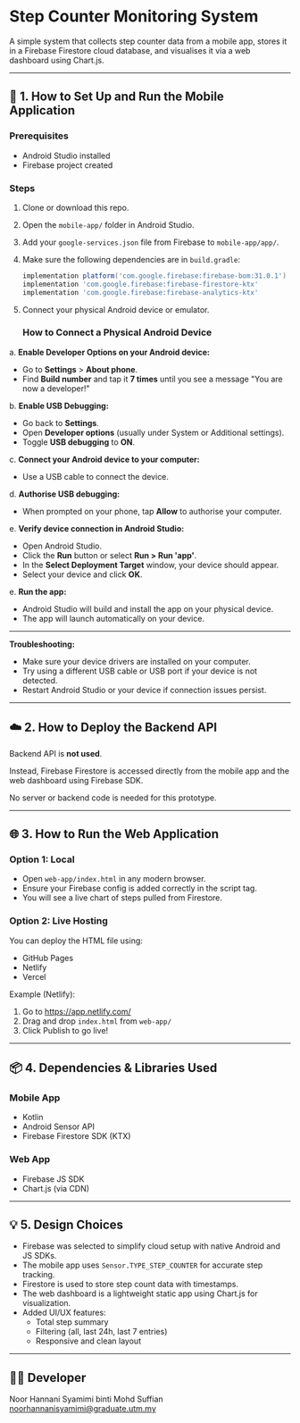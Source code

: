 # Step Counter Monitoring System

A simple system that collects step counter data from a mobile app, stores it in a Firebase Firestore cloud database, and visualises it via a web dashboard using Chart.js.

---

## 📱 1. How to Set Up and Run the Mobile Application

### Prerequisites
- Android Studio installed
- Firebase project created

### Steps
1. Clone or download this repo.
2. Open the `mobile-app/` folder in Android Studio.
3. Add your `google-services.json` file from Firebase to `mobile-app/app/`.
4. Make sure the following dependencies are in `build.gradle`:

    ```gradle
    implementation platform('com.google.firebase:firebase-bom:31.0.1')
    implementation 'com.google.firebase:firebase-firestore-ktx'
    implementation 'com.google.firebase:firebase-analytics-ktx'
    ```

5. Connect your physical Android device or emulator.
   ### How to Connect a Physical Android Device

a. **Enable Developer Options on your Android device:**
   - Go to **Settings** > **About phone**.
   - Find **Build number** and tap it **7 times** until you see a message "You are now a developer!"

b. **Enable USB Debugging:**
   - Go back to **Settings**.
   - Open **Developer options** (usually under System or Additional settings).
   - Toggle **USB debugging** to **ON**.

c. **Connect your Android device to your computer:**
   - Use a USB cable to connect the device.

d. **Authorise USB debugging:**
   - When prompted on your phone, tap **Allow** to authorise your computer.

e. **Verify device connection in Android Studio:**
   - Open Android Studio.
   - Click the **Run** button or select **Run > Run 'app'**.
   - In the **Select Deployment Target** window, your device should appear.
   - Select your device and click **OK**.

e. **Run the app:**
   - Android Studio will build and install the app on your physical device.
   - The app will launch automatically on your device.

---

**Troubleshooting:**

- Make sure your device drivers are installed on your computer.
- Try using a different USB cable or USB port if your device is not detected.
- Restart Android Studio or your device if connection issues persist.

---

## ☁️ 2. How to Deploy the Backend API

Backend API is **not used**.

Instead, Firebase Firestore is accessed directly from the mobile app and the web dashboard using Firebase SDK.

No server or backend code is needed for this prototype.

---

## 🌐 3. How to Run the Web Application

### Option 1: Local
- Open `web-app/index.html` in any modern browser.
- Ensure your Firebase config is added correctly in the script tag.
- You will see a live chart of steps pulled from Firestore.

### Option 2: Live Hosting
You can deploy the HTML file using:
- GitHub Pages
- Netlify
- Vercel

Example (Netlify):
1. Go to https://app.netlify.com/
2. Drag and drop `index.html` from `web-app/`
3. Click Publish to go live!

---

## 📦 4. Dependencies & Libraries Used

### Mobile App
- Kotlin
- Android Sensor API
- Firebase Firestore SDK (KTX)

### Web App
- Firebase JS SDK
- Chart.js (via CDN)

---

## 💡 5. Design Choices

- Firebase was selected to simplify cloud setup with native Android and JS SDKs.
- The mobile app uses `Sensor.TYPE_STEP_COUNTER` for accurate step tracking.
- Firestore is used to store step count data with timestamps.
- The web dashboard is a lightweight static app using Chart.js for visualization.
- Added UI/UX features:
  - Total step summary
  - Filtering (all, last 24h, last 7 entries)
  - Responsive and clean layout

---

## 👨‍💻 Developer

Noor Hannani Syamimi binti Mohd Suffian
noorhannanisyamimi@graduate.utm.my
